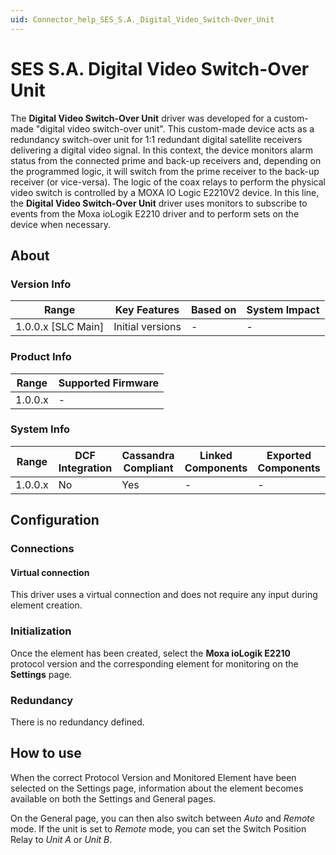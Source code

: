 ```yaml
---
uid: Connector_help_SES_S.A._Digital_Video_Switch-Over_Unit
---
```


# SES S.A. Digital Video Switch-Over Unit

The **Digital Video Switch-Over Unit** driver was developed for a custom-made "digital video switch-over unit". This custom-made device acts as a redundancy switch-over unit for 1:1 redundant digital satellite receivers delivering a digital video signal. In this context, the device monitors alarm status from the connected prime and back-up receivers and, depending on the programmed logic, it will switch from the prime receiver to the back-up receiver (or vice-versa). The logic of the coax relays to perform the physical video switch is controlled by a MOXA IO Logic E2210V2 device. In this line, the **Digital Video Switch-Over Unit** driver uses monitors to subscribe to events from the Moxa ioLogik E2210 driver and to perform sets on the device when necessary.

## About

### Version Info

| **Range**            | **Key Features** | **Based on** | **System Impact** |
|----------------------|------------------|--------------|-------------------|
| 1.0.0.x \[SLC Main\] | Initial versions | \-           | \-                |

### Product Info

| **Range** | **Supported Firmware** |
|-----------|------------------------|
| 1.0.0.x   | \-                     |

### System Info

| **Range** | **DCF Integration** | **Cassandra Compliant** | **Linked Components** | **Exported Components** |
|-----------|---------------------|-------------------------|-----------------------|-------------------------|
| 1.0.0.x   | No                  | Yes                     | \-                    | \-                      |

## Configuration

### Connections

#### Virtual connection

This driver uses a virtual connection and does not require any input during element creation.

### Initialization

Once the element has been created, select the **Moxa ioLogik E2210** protocol version and the corresponding element for monitoring on the **Settings** page.

### Redundancy

There is no redundancy defined.

## How to use

When the correct Protocol Version and Monitored Element have been selected on the Settings page, information about the element becomes available on both the Settings and General pages.

On the General page, you can then also switch between *Auto* and *Remote* mode. If the unit is set to *Remote* mode, you can set the Switch Position Relay to *Unit A* or *Unit B*.
